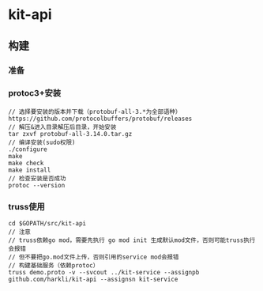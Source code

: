 # kit-api

## 构建
### 准备
    
### protoc3+安装
    // 选择要安装的版本并下载（protobuf-all-3.*为全部语种）
    https://github.com/protocolbuffers/protobuf/releases
    // 解压&进入目录解压后目录，开始安装
    tar zxvf protobuf-all-3.14.0.tar.gz
    // 编译安装(sudo权限)
    ./configure
    make
    make check
    make install
    // 检查安装是否成功
    protoc --version
### truss使用
    cd $GOPATH/src/kit-api
    // 注意
    // truss依赖go mod，需要先执行 go mod init 生成默认mod文件，否则可能truss执行会报错
    // 但不要把go.mod文件上传，否则引用的service mod会报错
    // 构建基础服务（依赖protoc）
    truss demo.proto -v --svcout ../kit-service --assignpb github.com/harkli/kit-api --assignsn kit-service